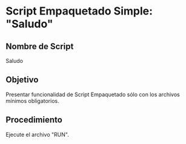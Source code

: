 # Script Empaquetado Simple: "Saludo"

## Nombre de Script

Saludo

## Objetivo

Presentar funcionalidad de Script Empaquetado sólo con los archivos mínimos obligatorios.

## Procedimiento

Ejecute el archivo "RUN".